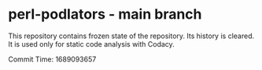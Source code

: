 # perl-podlators - main branch

This repository contains frozen state of the repository.
Its history is cleared. It is used only for static code
analysis with Codacy.

Commit Time: 1689093657